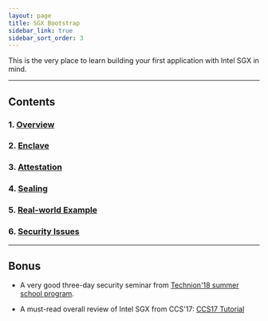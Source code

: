 ```yaml
---
layout: page
title: SGX Bootstrap
sidebar_link: true
sidebar_sort_order: 3
---
```


This is the very place to learn building your first application with Intel SGX in mind.

----

## Contents

### 1. [Overview](pages/overview.html)

### 2. [Enclave](pages/enclave.html)
 
### 3. [Attestation](pages/attestation.html)

### 4. [Sealing](pages/sealing.html)

### 5. [Real-world Example](pages/real-world.html)

### 6. [Security Issues](pages/security-issues.html)

----

## Bonus

- A very good three-day security seminar from [Technion'18 summer school program](pages/technion18.html).

- A must-read overall review of Intel SGX from CCS'17: [CCS17 Tutorial](pages/ccs17.html)